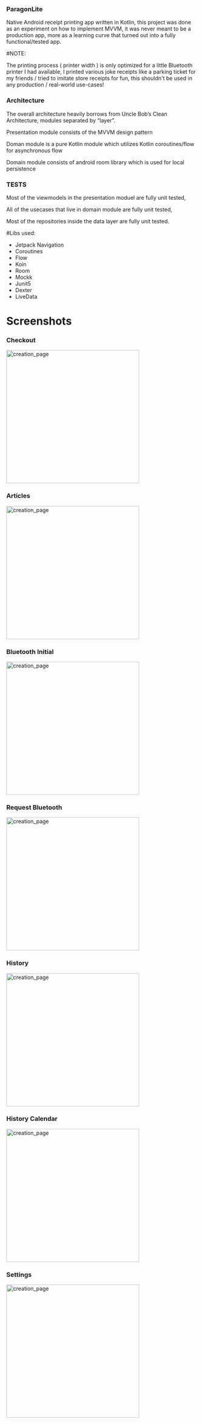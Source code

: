 ### ParagonLite

Native Android receipt printing app written in Kotlin, this project was done as an experiment on how to implement MVVM,
it was never meant to be a production app, more as a learning curve that turned out into a fully functional/tested app.

#NOTE: 

The printing process ( printer width ) is only optimized for a little Bluetooth printer I had available,
I printed various joke receipts like a parking ticket for my friends / tried to imitate store receipts
for fun, this shouldn't be used in any production / real-world use-cases!

### Architecture

The overall architecture heavily borrows from Uncle Bob’s Clean Architecture, modules separated by “layer”.

Presentation module consists of the MVVM design pattern

Doman module is a pure Kotlin module which utilizes Kotlin coroutines/flow for asynchronous flow

Domain module consists of android room library which is used for local persistence


### TESTS

Most of the viewmodels in the presentation moduel are fully unit tested,

All of the usecases that live in domain module are fully unit tested,

Most of the repositories inside the data layer are fully unit tested.

#Libs used: 

- Jetpack Navigation
- Coroutines
- Flow
- Koin
- Room
- Mockk
- Junit5
- Dexter
- LiveData

# Screenshots

### Checkout

<img width="350" alt="creation_page" src="/screenshots/checkout.jpg">

### Articles

<img width="350" alt="creation_page" src="/screenshots/articles.jpg">


### Bluetooth Initial

<img width="350" alt="creation_page" src="/screenshots/bluetooth_initial.jpg">


### Request Bluetooth

<img width="350" alt="creation_page" src="/screenshots/request_bluetooth.jpg">


### History

<img width="350" alt="creation_page" src="/screenshots/history.jpg">


### History Calendar

<img width="350" alt="creation_page" src="/screenshots/history_calendar.jpg">


### Settings

<img width="350" alt="creation_page" src="/screenshots/settings.jpg">
